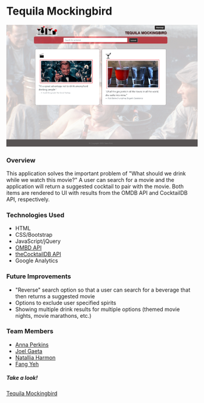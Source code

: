 # Tequila Mockingbird

![Tequila Mockingbird](assets/images/TequilaMockingbird.png)

### Overview

This application solves the important problem of "What should we drink while we watch this movie?" A user can search for a movie and the application will return a suggested cocktail to pair with the movie. Both items are rendered to UI with results from the OMDB API and CocktailDB API, respectively.

### Technologies Used

- HTML
- CSS/Bootstrap
- JavaScript/jQuery
- [OMBD API](http://www.omdbapi.com/)
- [theCocktailDB API](https://www.thecocktaildb.com/api.php)
- Google Analytics

### Future Improvements

- "Reverse" search option so that a user can search for a beverage that then returns a suggested movie
- Options to exclude user specified spirits
- Showing multiple drink results for multiple options (themed movie nights, movie marathons, etc.)

### Team Members

- [Anna Perkins](https://github.com/amp3193)
- [Joel Gaeta](https://github.com/JoelGaeta)
- [Natallia Harmon](https://github.com/natalliasdh)
- [Fang Yeh](https://github.com/fyeh0)

##### Take a look!

[Tequila Mockingbird](https://fyeh0.github.io/Tequila-Mockingbird/)